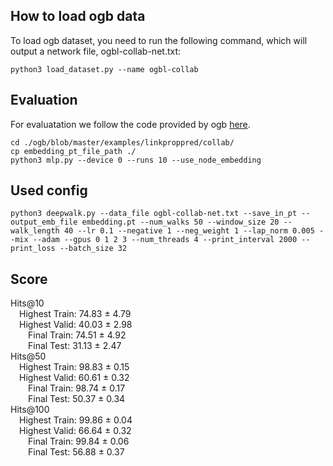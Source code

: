 ## How to load ogb data
To load ogb dataset, you need to run the following command, which will output a network file, ogbl-collab-net.txt:
```
python3 load_dataset.py --name ogbl-collab
```

## Evaluation
For evaluatation we follow the code provided by ogb [here](https://github.com/snap-stanford/ogb/blob/master/examples/linkproppred/collab/mlp.py).
```
cd ./ogb/blob/master/examples/linkproppred/collab/
cp embedding_pt_file_path ./
python3 mlp.py --device 0 --runs 10 --use_node_embedding
```

## Used config
```
python3 deepwalk.py --data_file ogbl-collab-net.txt --save_in_pt --output_emb_file embedding.pt --num_walks 50 --window_size 20 --walk_length 40 --lr 0.1 --negative 1 --neg_weight 1 --lap_norm 0.005 --mix --adam --gpus 0 1 2 3 --num_threads 4 --print_interval 2000 --print_loss --batch_size 32
```


## Score
Hits@10
<br>&emsp;Highest Train: 74.83 ± 4.79
<br>&emsp;Highest Valid: 40.03 ± 2.98
<br>&emsp;&emsp;Final Train: 74.51 ± 4.92
<br>&emsp;&emsp;Final Test: 31.13 ± 2.47
<br>Hits@50
<br>&emsp;Highest Train: 98.83 ± 0.15
<br>&emsp;Highest Valid: 60.61 ± 0.32
<br>&emsp;&emsp;Final Train: 98.74 ± 0.17
<br>&emsp;&emsp;Final Test: 50.37 ± 0.34
<br>Hits@100
<br>&emsp;Highest Train: 99.86 ± 0.04
<br>&emsp;Highest Valid: 66.64 ± 0.32
<br>&emsp;&emsp;Final Train: 99.84 ± 0.06
<br>&emsp;&emsp;Final Test: 56.88 ± 0.37